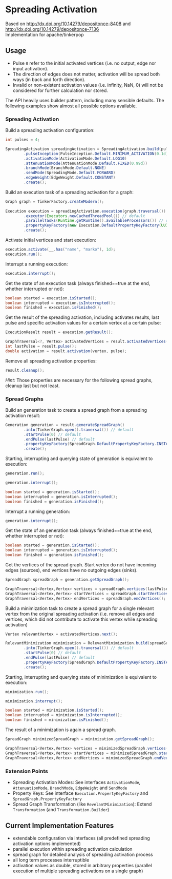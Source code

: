 # Spreading Activation

Based on http://dx.doi.org/10.14279/depositonce-8408  and http://dx.doi.org/10.14279/depositonce-7136  
Implementation for apache/tinkerpop


## Usage

* Pulse `0` refer to the initial activated vertices (i.e. no output, edge nor input activation).  
* The direction of edges does not matter, activation will be spread both ways (in back and forth direction).
* Invalid or non-existent activation values (i.e. infinity, NaN, 0) will not be considered for further calculation nor stored.
  
The API heavily uses builder pattern, including many sensible defaults. The following examples show almost all possible options available. 

### Spreading Activation  

Build a spreading activation configuration:

```java
int pulses = 4;

SpreadingActivation spreadingActivation = SpreadingActivation.build(pulses)
		.pulseInception(PulseInception.Default.MINIMUM_ACTIVATION(0.1d))
		.activationMode(ActivationMode.Default.LOG10)
		.attenuationMode(AttenuationMode.Default.FIXED(0.99d))
		.branchMode(BranchMode.Default.NONE)
		.sendMode(SpreadingMode.Default.FORWARD)
		.edgeWeight(EdgeWeight.Default.CONSTANT)
		.create();
```

Build an execution task of a spreading activation for a graph:

```java
Graph graph = TinkerFactory.createModern();
		
Execution execution = spreadingActivation.execution(graph.traversal())
		.executor(Executors.newCachedThreadPool()) // default
		.parallelTasks(Runtime.getRuntime().availableProcessors()) // default
		.propertyKeyFactory(new Execution.DefaultPropertyKeyFactory(UUID.randomUUID().toString())) // default, see Execution.PropertyKeyFactory
		.create();
```

Activate initial vertices and start execution:

```java
execution.activate(__.has("name", "marko"), 1d);
execution.run();
```

Interrupt a running execution:

```java
execution.interrupt();
```

Get the state of an execution task (always finished==true at the end, whether interrupted or not):

```java
boolean started = execution.isStarted();
boolean interrupted = execution.isInterrupted();
boolean finished = execution.isFinished();
```

Get the result of the spreading activation, including activates results, last pulse and specific activation values for a certain vertex at a certain pulse:

```java
ExecutionResult result = execution.getResult();

GraphTraversal<?, Vertex> activatedVertices = result.activatedVertices();
int lastPulse = result.pulse();
double activation = result.activation(vertex, pulse);
```

Remove all spreading activation properties:

```java
result.cleanup();
```

*Hint:* Those properties are necessary for the following spread graphs, cleanup last but not least.


### Spread Graphs

Build an generation task to create a spread graph from a spreading activation result:

```java
Generation generation = result.generateSpreadGraph()
		.into(TinkerGraph.open().traversal()) // default
		.startPulse(0) // default
		.endPulse(lastPulse) // default
		.propertyKeyFactory(SpreadGraph.DefaultPropertyKeyFactory.INSTANCE) // default, see SpreadGraph.PropertyKeyFactory
		.create();
```

Starting, interrupting and querying state of generation is equivalent to execution:

```java
generation.run();

generation.interrupt();

boolean started = generation.isStarted();
boolean interrupted = generation.isInterrupted();
boolean finished = generation.isFinished();
```

Interrupt a running generation:

```java
generation.interrupt();
```

Get the state of an generation task (always finished==true at the end, whether interrupted or not):

```java
boolean started = generation.isStarted();
boolean interrupted = generation.isInterrupted();
boolean finished = generation.isFinished();
```

Get the vertices of the spread graph. Start vertex do not have incoming edges (sources), end vertices have no outgoing edges (sinks).

```java
SpreadGraph spreadGraph = generation.getSpreadGraph();

GraphTraversal<Vertex,Vertex> vertices = spreadGraph.vertices(lastPulse);
GraphTraversal<Vertex,Vertex> startVertices = spreadGraph.startVertices();
GraphTraversal<Vertex,Vertex> endVertices = spreadGraph.endVertices();
```

Build a minimization task to create a spread graph for a single relevant vertex from the original spreading activation (i.e. remove all edges and vertices, which did not contribute to activate this vertex while spreading activation)

```java
Vertex relevantVertex = activatedVertices.next();

RelevantMinimization minimization = RelevantMinimization.build(spreadGraph, relevantVertex.id())
		.into(TinkerGraph.open().traversal()) // default
		.startPulse(0) // default
		.endPulse(lastPulse) // default
		.propertyKeyFactory(SpreadGraph.DefaultPropertyKeyFactory.INSTANCE) // default, see SpreadGraph.PropertyKeyFactory
		.create();
```

Starting, interrupting and querying state of minimization is equivalent to execution:

```java
minimization.run();

minimization.interrupt();

boolean started = minimization.isStarted();
boolean interrupted = minimization.isInterrupted();
boolean finished = minimization.isFinished();
```

The result of a minimization is again a spread graph.

```java
SpreadGraph minimizedSpreadGraph = minimization.getSpreadGraph();

GraphTraversal<Vertex,Vertex> vertices = minimizedSpreadGraph.vertices(lastPulse);
GraphTraversal<Vertex,Vertex> startVertices = minimizedSpreadGraph.startVertices();
GraphTraversal<Vertex,Vertex> endVertices = minimizedSpreadGraph.endVertices();
```


### Extension Points

* Spreading Activation Modes: See interfaces `ActivationMode`, `AttenuationMode`, `BranchMode`, `EdgeWeight` and `SendMode`
* Property Keys: See interface `Execution.PropertyKeyFactory` and `SpreadGraph.PropertyKeyFactory`
* Spread Graph Transformation (like `RevelantMinimization`): Extend `Transformation` (and `Transformation.Builder`)


## Current Implementation Features

* extendable configuration via interfaces (all predefined spreading activation options implemented)
* parallel execution within spreading activation calculation
* spread graph for detailed analysis of spreading activation process
* all long term processes interruptible
* activation values as double, stored in arbitrary properties (parallel execution of multiple spreading activations on a single graph)
